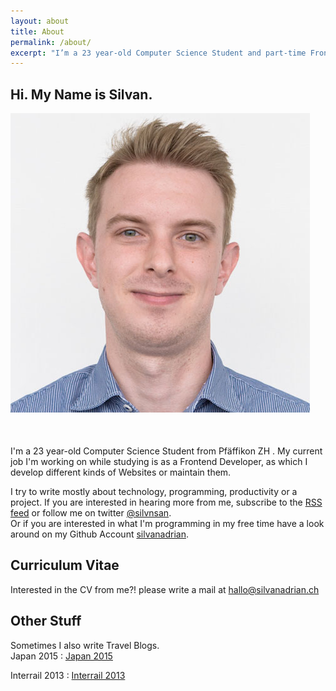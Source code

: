 ```yaml
---
layout: about
title: About
permalink: /about/
excerpt: "I’m a 23 year-old Computer Science Student and part-time Frontend Developer"
---
```

<div itemscope itemtype="http://schema.org/Person">
<meta itemprop="name" content="Silvan Adrian" />
<h2 class="abouttitle">Hi. My Name is Silvan.</h2>

<div style="margin-bottom:50px;" class="center-block col-lg-5 col-md-5 col-sm-6 col-xs-9">
<img alt="Silvan Adrian" src="/img/about/about.jpg" />
</div>

I'm a 23 year-old Computer Science Student from <span itemprop="address" itemscope itemtype="http://schema.org/PostalAddress">
<span itemprop="addressLocality">Pfäffikon ZH</span>
</span>. My current job I'm working on while studying is as a <span itemprop="jobtitle">Frontend Developer</span>, as which I develop different kinds of Websites or maintain them.<br>

I try to write mostly about technology, programming, productivity or a project. If you are interested in hearing more from me, subscribe to the <a itemprop="url" href="https://silvanadrian.ch/feed.xml">RSS feed</a> or follow me on twitter <a itemprop="sameAs" href="https://twitter.com/silvnsan">@silvnsan</a>.
<br>
Or if you are interested in what I'm programming in my free time have a look around on my Github Account <a itemprop="sameAs" href="https://github.com/silvanadrian">silvanadrian</a>.


<h2>Curriculum Vitae</h2>

Interested in the CV from me?! please write a mail at <a itemprop="email" href="mailto:hallo@silvanadrian.ch">hallo@silvanadrian.ch</a>

<h2>Other Stuff</h2>

Sometimes I also write Travel Blogs.
<br>
Japan 2015 : <a rel="nofollow" href="http://silvanadrian.ch/japan2015">Japan 2015</a><br>

Interrail 2013 : <a rel="nofollow" href="http://silvanadrian.ch/interrail2013">Interrail 2013</a>
</div>
